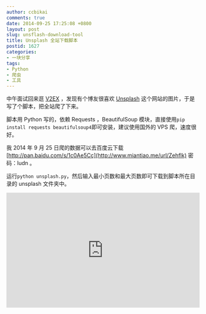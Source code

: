 ```yaml
---
author: ccbikai
comments: true
date: 2014-09-25 17:25:08 +0800
layout: post
slug: unsflash-download-tool
title: Unsplash 全站下载脚本
postid: 1627
categories:
- 一块分享
tags:
- Python
- 爬虫
- 工具
---
```

中午面试回来逛 [V2EX](http://www.miantiao.me/url/1Dy4QIx) ，发现有个博友很喜欢 [Unsplash](http://www.miantiao.me/url/1u144iZ) 这个网站的图片，于是写了个脚本，把全站爬了下来。

<!-- more -->
脚本用 Python 写的，依赖 Requests ，BeautifulSoup 模块，直接使用`pip install requests beautifulsoup4`即可安装，建议使用国外的 VPS 爬，速度很好。

我 2014 年 9 月 25 日爬的数据可以去百度云下载 [http://pan.baidu.com/s/1c0Ae5Cc](http://www.miantiao.me/url/Zehflk) 密码：ludn 。

运行`python unsplash.py`，然后输入最小页数和最大页数即可下载到脚本所在目录的 unsplash 文件夹中。

<iframe width="100%" height="300" src="https://gist.github.com/ccbikai/5bac77d4b97d66aac795.pibb" frameborder="0"></iframe>

